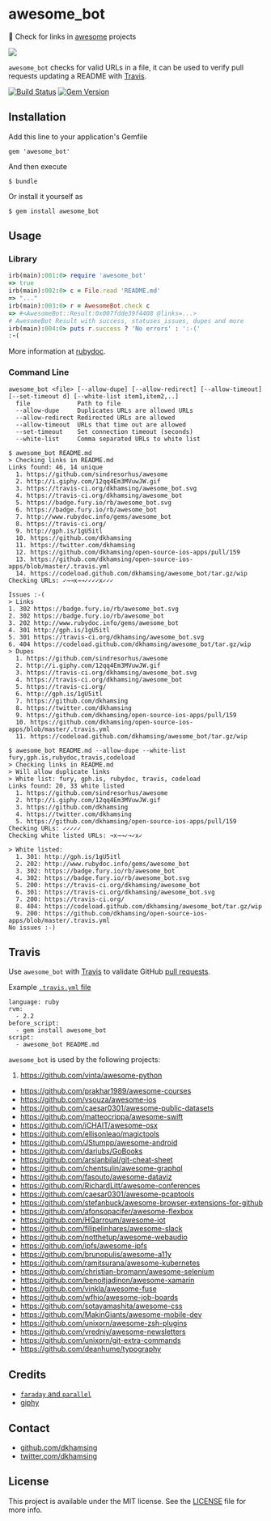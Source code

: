# awesome_bot

:rocket: Check for links in [awesome](https://github.com/sindresorhus/awesome) projects

![](http://i.giphy.com/urvsFBDfR6N32.gif)

`awesome_bot` checks for valid URLs in a file, it can be used to verify pull requests updating a README with [Travis](#travis).

[![Build Status](https://travis-ci.org/dkhamsing/awesome_bot.svg)](https://travis-ci.org/dkhamsing/awesome_bot)
[![Gem Version](https://badge.fury.io/rb/awesome_bot.svg)](https://badge.fury.io/rb/awesome_bot)

## Installation

Add this line to your application's Gemfile

    gem 'awesome_bot'

And then execute

    $ bundle

Or install it yourself as

    $ gem install awesome_bot

## Usage

### Library

```ruby
irb(main):001:0> require 'awesome_bot'
=> true
irb(main):002:0> c = File.read 'README.md'
=> "..."
irb(main):003:0> r = AwesomeBot.check c
=> #<AwesomeBot::Result:0x007fdde39f4408 @links=...>
# AwesomeBot Result with success, statuses_issues, dupes and more
irb(main):004:0> puts r.success ? 'No errors' : ':-('
:-(
```

More information at [rubydoc](http://www.rubydoc.info/gems/awesome_bot).

### Command Line

    awesome_bot <file> [--allow-dupe] [--allow-redirect] [--allow-timeout] [--set-timeout d] [--white-list item1,item2,..]    
      file             Path to file
      --allow-dupe     Duplicates URLs are allowed URLs
      --allow-redirect Redirected URLs are allowed
      --allow-timeout  URLs that time out are allowed
      --set-timeout    Set connection timeout (seconds)
      --white-list     Comma separated URLs to white list

```shell
$ awesome_bot README.md
> Checking links in README.md
Links found: 46, 14 unique
  1. https://github.com/sindresorhus/awesome
  2. http://i.giphy.com/12qq4Em3MVuwJW.gif
  3. https://travis-ci.org/dkhamsing/awesome_bot.svg
  4. https://travis-ci.org/dkhamsing/awesome_bot
  5. https://badge.fury.io/rb/awesome_bot.svg
  6. https://badge.fury.io/rb/awesome_bot
  7. http://www.rubydoc.info/gems/awesome_bot
  8. https://travis-ci.org/
  9. http://gph.is/1gU5itl
  10. https://github.com/dkhamsing
  11. https://twitter.com/dkhamsing
  12. https://github.com/dkhamsing/open-source-ios-apps/pull/159
  13. https://github.com/dkhamsing/open-source-ios-apps/blob/master/.travis.yml
  14. https://codeload.github.com/dkhamsing/awesome_bot/tar.gz/wip
Checking URLs: ✓→→x→→✓✓✓✓x✓✓✓

Issues :-(
> Links
1. 302 https://badge.fury.io/rb/awesome_bot.svg
2. 302 https://badge.fury.io/rb/awesome_bot
3. 202 http://www.rubydoc.info/gems/awesome_bot
4. 301 http://gph.is/1gU5itl
5. 301 https://travis-ci.org/dkhamsing/awesome_bot.svg
6. 404 https://codeload.github.com/dkhamsing/awesome_bot/tar.gz/wip
> Dupes
  1. https://github.com/sindresorhus/awesome
  2. http://i.giphy.com/12qq4Em3MVuwJW.gif
  3. https://travis-ci.org/dkhamsing/awesome_bot.svg
  4. https://travis-ci.org/dkhamsing/awesome_bot
  5. https://travis-ci.org/
  6. http://gph.is/1gU5itl
  7. https://github.com/dkhamsing
  8. https://twitter.com/dkhamsing
  9. https://github.com/dkhamsing/open-source-ios-apps/pull/159
  10. https://github.com/dkhamsing/open-source-ios-apps/blob/master/.travis.yml
  11. https://codeload.github.com/dkhamsing/awesome_bot/tar.gz/wip
```

```shell
$ awesome_bot README.md --allow-dupe --white-list fury,gph.is,rubydoc,travis,codeload
> Checking links in README.md
> Will allow duplicate links
> White list: fury, gph.is, rubydoc, travis, codeload
Links found: 20, 33 white listed
  1. https://github.com/sindresorhus/awesome
  2. http://i.giphy.com/12qq4Em3MVuwJW.gif
  3. https://github.com/dkhamsing
  4. https://twitter.com/dkhamsing
  5. https://github.com/dkhamsing/open-source-ios-apps/pull/159
Checking URLs: ✓✓✓✓✓
Checking white listed URLs: →x→→✓→✓x✓

> White listed:
  1. 301: http://gph.is/1gU5itl
  2. 202: http://www.rubydoc.info/gems/awesome_bot
  3. 302: https://badge.fury.io/rb/awesome_bot
  4. 302: https://badge.fury.io/rb/awesome_bot.svg
  5. 200: https://travis-ci.org/dkhamsing/awesome_bot
  6. 301: https://travis-ci.org/dkhamsing/awesome_bot.svg
  7. 200: https://travis-ci.org/
  8. 404: https://codeload.github.com/dkhamsing/awesome_bot/tar.gz/wip
  9. 200: https://github.com/dkhamsing/open-source-ios-apps/blob/master/.travis.yml
No issues :-)
```

## Travis

Use `awesome_bot` with [Travis](https://travis-ci.org/) to validate GitHub [pull requests](https://github.com/dkhamsing/open-source-ios-apps/pull/159).

Example [`.travis.yml` file](https://github.com/dkhamsing/open-source-ios-apps/blob/master/.travis.yml)

```
language: ruby
rvm:
  - 2.2
before_script:
  - gem install awesome_bot
script:
  - awesome_bot README.md
```

`awesome_bot` is used by the following projects:

1. https://github.com/vinta/awesome-python
- https://github.com/prakhar1989/awesome-courses
- https://github.com/vsouza/awesome-ios
- https://github.com/caesar0301/awesome-public-datasets
- https://github.com/matteocrippa/awesome-swift
- https://github.com/iCHAIT/awesome-osx
- https://github.com/ellisonleao/magictools
- https://github.com/JStumpp/awesome-android
- https://github.com/dariubs/GoBooks
- https://github.com/arslanbilal/git-cheat-sheet
- https://github.com/chentsulin/awesome-graphql
- https://github.com/fasouto/awesome-dataviz
- https://github.com/RichardLitt/awesome-conferences
- https://github.com/caesar0301/awesome-pcaptools
- https://github.com/stefanbuck/awesome-browser-extensions-for-github
- https://github.com/afonsopacifer/awesome-flexbox
- https://github.com/HQarroum/awesome-iot
- https://github.com/filipelinhares/awesome-slack
- https://github.com/notthetup/awesome-webaudio
- https://github.com/ipfs/awesome-ipfs
- https://github.com/brunopulis/awesome-a11y
- https://github.com/ramitsurana/awesome-kubernetes
- https://github.com/christian-bromann/awesome-selenium
- https://github.com/benoitjadinon/awesome-xamarin
- https://github.com/vinkla/awesome-fuse
- https://github.com/wfhio/awesome-job-boards
- https://github.com/sotayamashita/awesome-css
- https://github.com/MakinGiants/awesome-mobile-dev
- https://github.com/unixorn/awesome-zsh-plugins
- https://github.com/vredniy/awesome-newsletters
- https://github.com/unixorn/git-extra-commands
- https://github.com/deanhume/typography

## Credits

- [`faraday` and `parallel`](awesome_bot.gemspec)
- [giphy](http://gph.is/XM6gMT)

## Contact

- [github.com/dkhamsing](https://github.com/dkhamsing)
- [twitter.com/dkhamsing](https://twitter.com/dkhamsing)

## License

This project is available under the MIT license. See the [LICENSE](LICENSE) file for more info.
